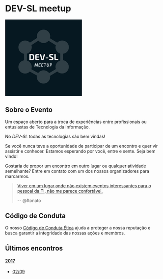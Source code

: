 # DEV-SL meetup
<img src="devsl-meetup.png" alt="DEV-SL meetup" width="250">

## Sobre o Evento

Um espaço aberto para a troca de experiências entre profissionais ou entusiastas de Tecnologia da Informação.

No _DEV-SL_ todas as tecnologias são bem vindas!

Se você nunca teve a oportunidade de participar de um encontro e quer vir assistir e conhecer. Estamos esperando por você, entre e sente. Seja bem vindo!

Gostaria de propor um encontro em outro lugar ou qualquer atividade semelhante? Entre em contato com um dos nossos organizadores para marcarmos.

> [Viver em um lugar onde não existem eventos interessantes para o pessoal da TI, não me parece confortável.](https://twitter.com/ftonato/status/902599747785117697)  
>
> -- @ftonato

## Código de Conduta

O nosso [Código de Conduta Ética](codigo-de-conduta.md) ajuda a proteger a nossa reputação e busca garantir a integridade das nossas ações e membros.

## Últimos encontros

#### [2017](2017/README.md)
- [02/09](2017/02-09.md)

